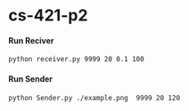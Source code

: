 # cs-421-p2

#### Run Reciver
``python receiver.py 9999 20 0.1 100``
#### Run Sender
``python Sender.py ./example.png  9999 20 120``
